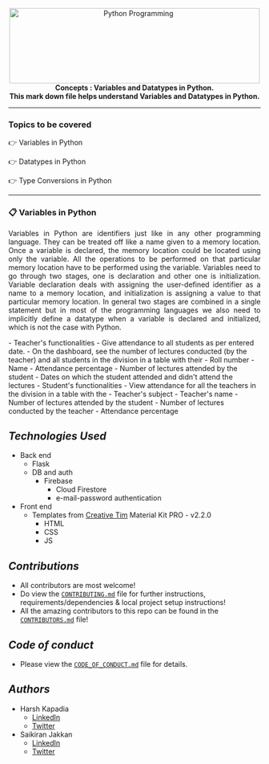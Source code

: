 
<p align="center">
   <img src="https://miro.medium.com/max/1200/1*PPIp7twJJUknfohZqtL8pQ.png" alt="Python Programming"
        width="500" height="150">
   <br />
   <b> Concepts : Variables and Datatypes in Python. </b>
   <br />
   <b> This mark down file helps understand Variables and Datatypes in Python. </b>
   <br />
</p>

---

### Topics to be covered

 :point_right: Variables in Python
  
 :point_right: Datatypes in Python
  
 :point_right: Type Conversions in Python
 
 ---

### 📋 Variables in Python

<p align="justify">
   Variables in Python are identifiers just like in any other programming language. They can be treated off like a name given to a memory location. Once a variable is declared, the memory location could be located using only the variable. All the operations to be performed on that particular memory location have to be performed using the variable. Variables need to go through two stages, one is declaration and other one is initialization. Variable declaration deals with assigning the user-defined identifier as a name to a memory location, and initialization is assigning a value to that particular memory location. In general two stages are combined in a single statement but in most of the programming languages we also need to implicitly define a datatype when a variable is declared and initialized, which is not the case with Python.
</p>
- Teacher's functionalities
   - Give attendance to all students as per entered date.
   - On the dashboard, see the number of lectures conducted (by the teacher) and all students in the division in a table with their
      - Roll number
      - Name
      - Attendance percentage
      - Number of lectures attended by the student
      - Dates on which the student attended and didn't attend the lectures
- Student's functionalities
   - View attendance for all the teachers in the division in a table with the
      - Teacher's subject
      - Teacher's name
      - Number of lectures attended by the student
      - Number of lectures conducted by the teacher
      - Attendance percentage
      
## ***Technologies Used***

- Back end
   - Flask
   - DB and auth
      - Firebase
         - Cloud Firestore
         - e-mail-password authentication
- Front end
   - Templates from [Creative Tim](https://www.creative-tim.com/) Material Kit PRO - v2.2.0
      - HTML
      - CSS
      - JS

## ***Contributions***

- All contributors are most welcome!
- Do view the [`CONTRIBUTING.md`](CONTRIBUTING.md) file for further instructions, requirements/dependencies & local project setup instructions!
- All the amazing contributors to this repo can be found in the [`CONTRIBUTORS.md`](CONTRIBUTORS.md) file!

## ***Code of conduct***

- Please view the [`CODE_OF_CONDUCT.md`](CODE_OF_CONDUCT.md) file for details.

## ***Authors***

- Harsh Kapadia
   - [LinkedIn](https://www.linkedin.com/in/harsh-kapadia-426999175/)
   - [Twitter](https://twitter.com/harshgkapadia)
- Saikiran Jakkan
   - [LinkedIn](https://www.linkedin.com/in/saikiran-jakkan-939b2a190/)
   - [Twitter](https://twitter.com/saiki_93)

